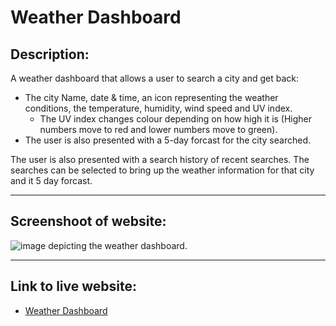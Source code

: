 # Weather Dashboard

## Description:

<p>A weather dashboard that allows a user to search a city and get back:</p>

- The city Name, date & time, an icon representing the weather conditions, the temperature, humidity, wind speed and UV index.
    - The UV index changes colour depending on how high it is (Higher numbers move to red and lower numbers move to green).
- The user is also presented with a 5-day forcast for the city searched.

<p>The user is also presented with a search history of recent searches. The searches can be selected to bring
up the weather information for that city and it 5 day forcast.</p>

***

## Screenshoot of website:

![image depicting the weather dashboard.](./assets/images/)

***

## Link to live website:

- [Weather Dashboard](https://richardthopkins.github.io/Weather-Dashboard/)

